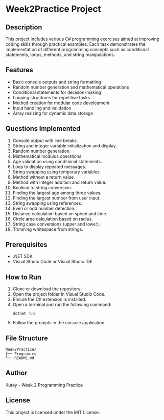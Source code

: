 # Week2Practice Project

## Description
This project includes various C# programming exercises aimed at improving coding skills through practical examples. Each task demonstrates the implementation of different programming concepts such as conditional statements, loops, methods, and string manipulations.

## Features
- Basic console outputs and string formatting
- Random number generation and mathematical operations
- Conditional statements for decision-making
- Looping structures for repetitive tasks
- Method creation for modular code development
- Input handling and validation
- Array resizing for dynamic data storage

## Questions Implemented
1. Console output with line breaks.
2. String and integer variable initialization and display.
3. Random number generation.
4. Mathematical modulus operations.
5. Age validation using conditional statements.
6. Loop to display repeated messages.
7. String swapping using temporary variables.
8. Method without a return value.
9. Method with integer addition and return value.
10. Boolean to string conversion.
11. Finding the largest age among three values.
12. Finding the largest number from user input.
13. String swapping using references.
14. Even or odd number detection.
15. Distance calculation based on speed and time.
16. Circle area calculation based on radius.
17. String case conversions (upper and lower).
18. Trimming whitespace from strings.

## Prerequisites
- .NET SDK
- Visual Studio Code or Visual Studio IDE

## How to Run
1. Clone or download the repository.
2. Open the project folder in Visual Studio Code.
3. Ensure the C# extension is installed.
4. Open a terminal and run the following command:
   ```
   dotnet run
   ```
5. Follow the prompts in the console application.

## File Structure
```
Week2Practice/
├── Program.cs
└── README.md
```

## Author
Kutay - Week 2 Programming Practice

## License
This project is licensed under the MIT License.

